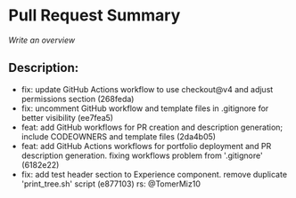 # Pull Request Summary
_Write an overview_

## Description:
- fix: update GitHub Actions workflow to use checkout@v4 and adjust permissions section (268feda)
- fix: uncomment GitHub workflow and template files in .gitignore for better visibility (ee7fea5)
- feat: add GitHub workflows for PR creation and description generation; include CODEOWNERS and template files (2da4b05)
- feat: add GitHub Actions workflows for portfolio deployment and PR description generation. fixing workflows problem from '.gitignore' (6182e22)
- fix: add test header section to Experience component. remove duplicate 'print_tree.sh' script (e877103)
rs:
@TomerMiz10
